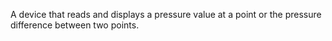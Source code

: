﻿A device that reads and displays a pressure value at a point or the pressure difference between two points.
